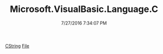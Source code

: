 ﻿---
title: Microsoft.VisualBasic.Language.C
date: 7/27/2016 7:34:07 PM
---

[CString](T-Microsoft.VisualBasic.Language.C.CString.html)
[File](T-Microsoft.VisualBasic.Language.C.File.html)
